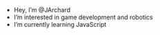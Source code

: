 - Hey, I’m @JArchard
- I’m interested in game development and robotics
- I’m currently learning JavaScript

<!---
JArchard/JArchard is a ✨ special ✨ repository because its `README.md` (this file) appears on your GitHub profile.
You can click the Preview link to take a look at your changes.
--->
